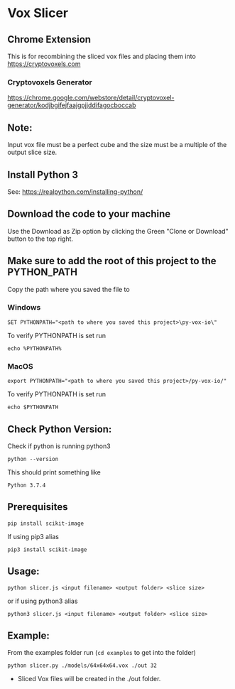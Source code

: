 # Vox Slicer

## Chrome Extension

This is for recombining the sliced vox files and placing them into https://cryptovoxels.com

### Cryptovoxels Generator

https://chrome.google.com/webstore/detail/cryptovoxel-generator/kodjbgifejfaajgpjjddifagocboccab

## Note:
Input vox file must be a perfect cube and the size must be a multiple of the output slice size.

## Install Python 3

See: https://realpython.com/installing-python/

## Download the code to your machine

Use the Download as Zip option by clicking the Green "Clone or Download" button to the top right.

## Make sure to add the root of this project to the PYTHON_PATH

Copy the path where you saved the file to

### Windows

`SET PYTHONPATH="<path to where you saved this project>\py-vox-io\"`

To verify PYTHONPATH is set run

`echo %PYTHONPATH%`

### MacOS
`export PYTHONPATH="<path to where you saved this project>/py-vox-io/"`

To verify PYTHONPATH is set run

`echo $PYTHONPATH`

## Check Python Version: 

Check if python is running python3

`python --version`

This should print something like 

`Python 3.7.4`

## Prerequisites 

`pip install scikit-image`

If using pip3 alias

`pip3 install scikit-image`

## Usage: 

`python slicer.js <input filename> <output folder> <slice size>`

or if using python3 alias

`python3 slicer.js <input filename> <output folder> <slice size>`

## Example:

From the examples folder run (`cd examples` to get into the folder)

`python slicer.py ./models/64x64x64.vox ./out 32`

 - Sliced Vox files will be created in the ./out folder.
 
 
